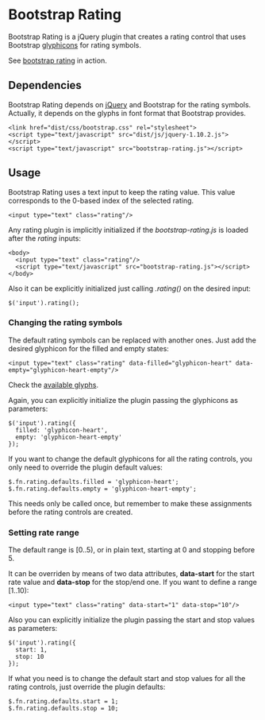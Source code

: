 # Bootstrap Rating

Bootstrap Rating is a jQuery plugin that creates a rating control that uses Bootstrap [glyphicons](http://glyphicons.com/) for rating symbols.

See [bootstrap rating](http://dreyescat.github.io/bootstrap-rating/) in action.

## Dependencies

Bootstrap Rating depends on [jQuery](http://jquery.com/) and Bootstrap for the rating symbols. Actually, it depends on the glyphs in font format that Bootstrap provides. 

    <link href="dist/css/bootstrap.css" rel="stylesheet">
    <script type="text/javascript" src="dist/js/jquery-1.10.2.js"></script>
    <script type="text/javascript" src="bootstrap-rating.js"></script>  

## Usage

Bootstrap Rating uses a text input to keep the rating value. This value corresponds to the 0-based index of the selected rating.

    <input type="text" class="rating"/>

Any rating plugin is implicitly initialized if the *bootstrap-rating.js* is loaded after the *rating* inputs:

    <body>
      <input type="text" class="rating"/>
      <script type="text/javascript" src="bootstrap-rating.js"></script>
    </body>

Also it can be explicitly initialized just calling *.rating()* on the desired input:

    $('input').rating();

### Changing the rating symbols

The default rating symbols can be replaced with another ones. Just add the desired glyphicon for the filled and empty states:

    <input type="text" class="rating" data-filled="glyphicon-heart" data-empty="glyphicon-heart-empty"/>

Check the [available glyphs](http://getbootstrap.com/components/#glyphicons-glyphs).

Again, you can explicitly initialize the plugin passing the glyphicons as parameters:

    $('input').rating({
      filled: 'glyphicon-heart',
      empty: 'glyphicon-heart-empty'
    });

If you want to change the default glyphicons for all the rating controls, you only need to override the plugin default values:

    $.fn.rating.defaults.filled = 'glyphicon-heart';
    $.fn.rating.defaults.empty = 'glyphicon-heart-empty';

This needs only be called once, but remember to make these assignments before the rating controls are created.

### Setting rate range

The default range is [0..5), or in plain text, starting at 0 and stopping before 5.

It can be overriden by means of two data attributes, **data-start** for the start rate value and **data-stop** for the stop/end one. If you want to define a range [1..10):

    <input type="text" class="rating" data-start="1" data-stop="10"/>

Also you can explicitly initialize the plugin passing the start and stop values as parameters:

    $('input').rating({
      start: 1,
      stop: 10
    });

If what you need is to change the default start and stop values for all the rating controls, just override the plugin defaults:

    $.fn.rating.defaults.start = 1;
    $.fn.rating.defaults.stop = 10;
